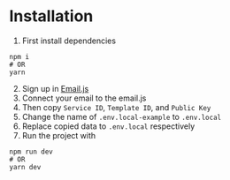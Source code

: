 # Installation
1. First install dependencies
```shell
npm i
# OR
yarn
```
2. Sign up in [Email.js](https://www.emailjs.com/)
3. Connect your email to the email.js
4. Then copy `Service ID`, `Template ID`, and `Public Key`
5. Change the name of `.env.local-example` to `.env.local`
6. Replace copied data to `.env.local` respectively
7. Run the project with
```shell
npm run dev
# OR
yarn dev
```
